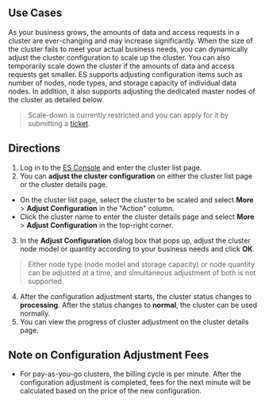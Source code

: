 ## Use Cases

As your business grows, the amounts of data and access requests in a cluster are ever-changing and may increase significantly. When the size of the cluster fails to meet your actual business needs, you can dynamically adjust the cluster configuration to scale up the cluster. You can also temporarily scale down the cluster if the amounts of data and access requests get smaller. ES supports adjusting configuration items such as number of nodes, node types, and storage capacity of individual data nodes. In addition, it also supports adjusting the dedicated master nodes of the cluster as detailed below.

> Scale-down is currently restricted and you can apply for it by submitting a [ticket](https://console.cloud.tencent.com/workorder/category).

## Directions

1. Log in to the [ES Console](https://console.cloud.tencent.com/es) and enter the cluster list page.
2. You can **adjust the cluster configuration** on either the cluster list page or the cluster details page. 
 - On the cluster list page, select the cluster to be scaled and select **More** > **Adjust Configuration** in the "Action" column.
 - Click the cluster name to enter the cluster details page and select **More** > **Adjust Configuration** in the top-right corner.
3. In the **Adjust Configuration** dialog box that pops up, adjust the cluster node model or quantity according to your business needs and click **OK**.

> Either node type (node model and storage capacity) or node quantity can be adjusted at a time, and simultaneous adjustment of both is not supported.

4. After the configuration adjustment starts, the cluster status changes to **processing**. After the status changes to **normal**, the cluster can be used normally.  
5. You can view the progress of cluster adjustment on the cluster details page.


## Note on Configuration Adjustment Fees

- For pay-as-you-go clusters, the billing cycle is per minute. After the configuration adjustment is completed, fees for the next minute will be calculated based on the price of the new configuration.
